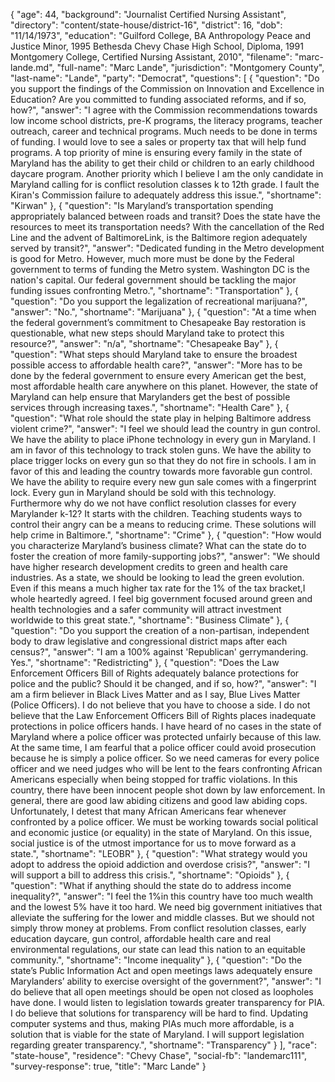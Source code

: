 {
  "age": 44,
  "background": "Journalist Certified Nursing Assistant",
  "directory": "content/state-house/district-16",
  "district": 16,
  "dob": "11/14/1973",
  "education": "Guilford College, BA Anthropology Peace and Justice Minor, 1995 Bethesda Chevy Chase High School, Diploma, 1991 Montgomery College, Certified Nursing Assistant, 2010",
  "filename": "marc-lande.md",
  "full-name": "Marc Lande",
  "jurisdiction": "Montgomery County",
  "last-name": "Lande",
  "party": "Democrat",
  "questions": [
    {
      "question": "Do you support the findings of the Commission on Innovation and Excellence in Education? Are you committed to funding associated reforms, and if so, how?",
      "answer": "I agree with the Commission recommendations towards low income school districts, pre-K programs, the literacy programs, teacher outreach, career and technical programs.  Much needs to be done in terms of funding.   I would love to see a sales or property tax that will help fund programs.   A top priority of mine is ensuring every family in the state of Maryland has the ability to get their child or children to an early childhood daycare program.   Another priority which I believe I am the only candidate in  Maryland calling for is conflict resolution classes k to 12th grade.  I fault the Kiran's Commission failure to adequately address this issue.",
      "shortname": "Kirwan"
    },
    {
      "question": "Is Maryland’s transportation spending appropriately balanced between roads and transit? Does the state have the resources to meet its transportation needs? With the cancellation of the Red Line and the advent of BaltimoreLink, is the Baltimore region adequately served by transit?",
      "answer": "Dedicated funding in the Metro development is good for Metro. However, much more must be done by the Federal government to terms of funding the Metro system. Washington DC is the nation's capital.  Our federal government should be tackling the major funding issues confronting Metro.",
      "shortname": "Transportation"
    },
    {
      "question": "Do you support the legalization of recreational marijuana?",
      "answer": "No.",
      "shortname": "Marijuana"
    },
    {
      "question": "At a time when the federal government’s commitment to Chesapeake Bay restoration is questionable, what new steps should Maryland take to protect this resource?",
      "answer": "n/a",
      "shortname": "Chesapeake Bay"
    },
    {
      "question": "What steps should Maryland take to ensure the broadest possible access to affordable health care?",
      "answer": "More has to be done by the federal government to ensure every American get the best, most affordable health care anywhere on this planet.  However, the state of Maryland can help ensure that Marylanders get the best of possible services through increasing taxes.",
      "shortname": "Health Care"
    },
    {
      "question": "What role should the state play in helping Baltimore address violent crime?",
      "answer": "I feel we should lead the country in gun control.  We have the ability to place iPhone technology in every gun in Maryland. I am in favor of this technology to track stolen guns.  We have the ability to place trigger locks  on every gun so that they do not fire in schools. I am in favor of this and leading the country towards more favorable gun control.  We have the ability to require every new gun sale comes with a fingerprint lock.  Every gun in Maryland should be sold with this technology. Furthermore why do we not have conflict resolution classes for every Marylander k-12?  It starts with the children.  Teaching students ways to control their angry can be a means to reducing crime. These solutions will help crime in Baltimore.",
      "shortname": "Crime"
    },
    {
      "question": "How would you characterize Maryland’s business climate? What can the state do to foster the creation of more family-supporting jobs?",
      "answer": "We should have higher research development credits to green and health care industries.  As a state, we should be looking to lead the green evolution.  Even if this means a much higher tax rate for the 1% of the tax bracket,I whole heartedly agreed.  I feel big government focused around green and health technologies and a safer community will attract investment worldwide to this great state.",
      "shortname": "Business Climate"
    },
    {
      "question": "Do you support the creation of a non-partisan, independent body to draw legislative and congressional district maps after each census?",
      "answer": "I am a 100% against 'Republican' gerrymandering. Yes.",
      "shortname": "Redistricting"
    },
    {
      "question": "Does the Law Enforcement Officers Bill of Rights adequately balance protections for police and the public? Should it be changed, and if so, how?",
      "answer": "I am a firm believer in Black Lives Matter and as I say, Blue Lives Matter (Police Officers). I do not believe that you have to choose a side.   I do not believe that the Law Enforcement Officers Bill of Rights places inadequate protections in police officers hands. I have heard of no cases in the state of Maryland where a police officer was protected unfairly because of this law.  At the same time, I am fearful that a police officer could avoid prosecution because he is simply a police officer.  So we need cameras for every police officer and we need judges who will be lent to the fears confronting African Americans especially when being stopped for traffic violations.  In this country, there have been innocent people shot down by law enforcement.  In general, there are good law abiding citizens and good law abiding cops.  Unfortunately, I detest that many African Americans fear whenever confronted by a police officer.  We must be working towards social political and economic justice (or equality) in the state of Maryland.  On this issue, social justice is of the utmost importance for us to move forward as a state.",
      "shortname": "LEOBR"
    },
    {
      "question": "What strategy would you adopt to address the opioid addiction and overdose crisis?",
      "answer": "I will support a bill to address this crisis.",
      "shortname": "Opioids"
    },
    {
      "question": "What if anything should the state do to address income inequality?",
      "answer": "I feel the 1%in this country have too much wealth and the lowest 5% have it too hard.  We need big government initiatives that alleviate the suffering for the lower and middle classes. But we should not simply throw money at problems.  From conflict resolution classes,  early education daycare, gun control, affordable health care and real environmental regulations, our state can lead this nation to an equitable community.",
      "shortname": "Income inequality"
    },
    {
      "question": "Do the state’s Public Information Act and open meetings laws adequately ensure Marylanders’ ability to exercise oversight of the government?",
      "answer": "I do believe that all open meetings should be open not closed as loopholes have done.  I would listen to legislation towards greater transparency for PIA.  I do believe that solutions for transparency will be hard to find.  Updating computer systems and thus, making PIAs much more affordable, is a solution that is viable for the state of Maryland. I will support legislation regarding greater transparency.",
      "shortname": "Transparency"
    }
  ],
  "race": "state-house",
  "residence": "Chevy Chase",
  "social-fb": "landemarc111",
  "survey-response": true,
  "title": "Marc Lande"
}
